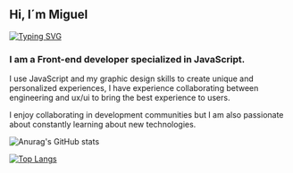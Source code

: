 ## Hi, I´m Miguel

[![Typing SVG](https://readme-typing-svg.herokuapp.com?font=&size=33&color=60F7C8&background=FBFF4400&center=true&vCenter=true&width=410&height=55&lines=Frontend+Developer)](https://git.io/typing-svg)

###  I am a Front-end developer specialized in JavaScript.

I use JavaScript and my graphic design skills to create unique and personalized experiences, I have experience collaborating between engineering and ux/ui to bring the best experience to users.

I enjoy collaborating in development communities but I am also passionate about constantly learning about new technologies.

![Anurag's GitHub stats](https://github-readme-stats.vercel.app/api?username=mlinescode&show_icons=true&theme=radical&hide=contribs)

[![Top Langs](https://github-readme-stats.vercel.app/api/top-langs/?username=mlinescode&layout=compact&theme=radical)](https://github.com/anuraghazra/github-readme-stats)
